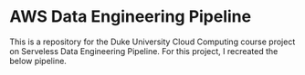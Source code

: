 # AWS Data Engineering Pipeline 
This is a repository for the Duke University Cloud Computing course project on Serveless Data Engineering Pipeline. For this project, I recreated the below pipeline. 
